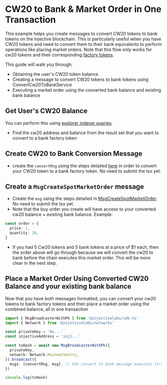 # CW20 to Bank & Market Order in One Transaction

This example helps you create messages to convert CW20 tokens to bank tokens on the Injective blockchain. This is particularly useful when you have CW20 tokens and need to convert them to their bank equivalents to perform operations like placing market orders. Note that this flow only works for cw20 tokens and their corresponding [factory tokens](../../developers/concepts/README.md).

This guide will walk you through:

* Obtaining the user's CW20 token balance.
* Creating a message to convert CW20 tokens to bank tokens using ConvertCw20ToBankService
* Executing a market order using the converted bank balance and existing bank balance

## Get User's CW20 Balance

You can perform this using [explorer indexer queries](../../developers-native/query-indexer/explorer.md#fetch-cw20-balances).

* Find the cw20 address and balance from the result set that you want to convert to a bank factory token

## Create CW20 to Bank Conversion Message

* create the `convertMsg` using the steps detailed [here](../../developers/concepts/token-factory.md#example-on-how-to-convert-cw20-to-a-factory-denom) in order to convert your CW20 token to a bank factory token. No need to submit the tsx yet.

## Create a `MsgCreateSpotMarketOrder` message

* Create the `msg` using the steps detailed in [MsgCreateSpotMarketOrder](../../developers-native/examples/exchange.md#msgcreatespotmarketorder). No need to submit the tsx yet.
* Note that the buy order you create will have access to your converted cw20 balance + existing bank balance. Example:

```ts
const order = {
  price: 1,
  quantity: 10,
}
```

* If you had 5 Cw20 tokens and 5 bank tokens at a price of $1 each, then the order above will go through because we will convert the cw20 to bank before the chain executes this market order. This will be more clear in the next step.

## Place a Market Order Using Converted CW20 Balance and your existing bank balance

Now that you have both messages formatted, you can convert your cw20 tokens to bank factory tokens and then place a market order using the combined balance, all in one transaction

```ts
import { MsgBroadcasterWithPk } from '@injectivelabs/sdk-ts'
import { Network } from '@injectivelabs/networks'

const privateKey = '0x...'
const injectiveAddress = 'inj1...'

const txHash = await new MsgBroadcasterWithPk({
  privateKey,
  network: Network.MainnetSentry,
}).broadcast({
  msgs: [convertMsg, msg], // the convert to bank message executes first, Then, you will have that additional balance to complete your market order in the following msg
})

console.log(txHash)
```
